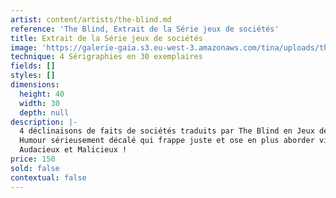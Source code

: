 ```yaml
---
artist: content/artists/the-blind.md
reference: 'The Blind, Extrait de la Série jeux de sociétés'
title: Extrait de la Série jeux de sociétés
image: 'https://galerie-gaia.s3.eu-west-3.amazonaws.com/tina/uploads/the-blind/galerie-gaia-the blind-5-JEUX DE SOCIÉTÉ.jpg'
technique: 4 Sérigraphies en 30 exemplaires
fields: []
styles: []
dimensions:
  height: 40
  width: 30
  depth: null
description: |-
  4 déclinaisons de faits de sociétés traduits par The Blind en Jeux de Sociétés  
  Humour sérieusement décalé qui frappe juste et ose en plus aborder visuellement ces sujets avec l'écriture en Braille.  
  Audacieux et Malicieux !
price: 150
sold: false
contextual: false
---
```


